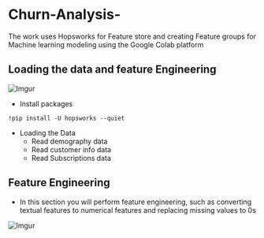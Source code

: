# Churn-Analysis-
The work uses Hopsworks for Feature store and creating Feature groups for Machine learning modeling using the Google Colab platform 

## Loading the data and feature Engineering 
![Imgur](https://imgur.com/bAbElk1.jpg)

- Install packages
```
!pip install -U hopsworks --quiet
```
- Loading the Data
  * Read demography data
  * Read customer info data
  * Read Subscriptions data
 ## Feature Engineering
  - In this section you will perform feature engineering, such as converting textual features to numerical features and replacing missing values to 0s


![Imgur](https://imgur.com/jE9KN4e.jpg)
